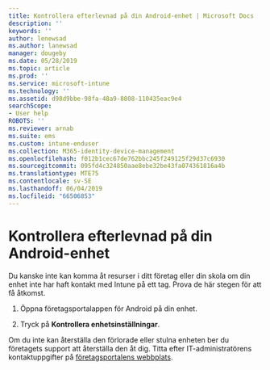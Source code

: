 ```yaml
---
title: Kontrollera efterlevnad på din Android-enhet | Microsoft Docs
description: ''
keywords: ''
author: lenewsad
ms.author: lanewsad
manager: dougeby
ms.date: 05/28/2019
ms.topic: article
ms.prod: ''
ms.service: microsoft-intune
ms.technology: ''
ms.assetid: d98d9bbe-98fa-48a9-8808-110435eac9e4
searchScope:
- User help
ROBOTS: ''
ms.reviewer: arnab
ms.suite: ems
ms.custom: intune-enduser
ms.collection: M365-identity-device-management
ms.openlocfilehash: f012b1cec67de762bbc245f249125f29d37c6930
ms.sourcegitcommit: 095fd4c324850aae8ebe32be43fa074361816a4b
ms.translationtype: MTE75
ms.contentlocale: sv-SE
ms.lasthandoff: 06/04/2019
ms.locfileid: "66506853"
---
```

# <a name="check-compliance-on-your-android-device"></a>Kontrollera efterlevnad på din Android-enhet

Du kanske inte kan komma åt resurser i ditt företag eller din skola om din enhet inte har haft kontakt med Intune på ett tag. Prova de här stegen för att få åtkomst.  

1. Öppna företagsportalappen för Android på din enhet.  

2. Tryck på **Kontrollera enhetsinställningar**.  

Om du inte kan återställa den förlorade eller stulna enheten ber du företagets support att återställa den åt dig. Titta efter IT-administratörens kontaktuppgifter på [företagsportalens webbplats](https://go.microsoft.com/fwlink/?linkid=2010980).  
